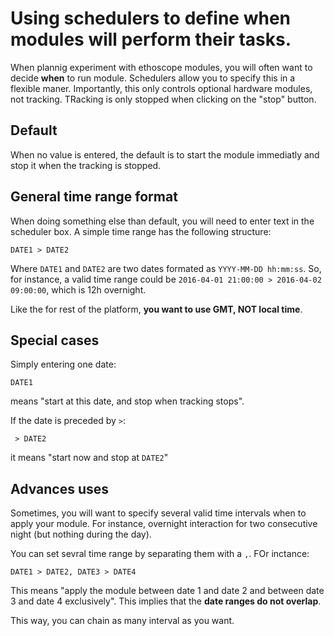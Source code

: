 Using schedulers to define when modules will perform their tasks.
=================================================================


When plannig experiment with ethoscope modules, you will often want to decide **when** to run module.
Schedulers allow you to specify this in a flexible maner.
Importantly, this only controls optional hardware modules, not tracking. TRacking is only stopped when clicking on the "stop" button.

Default
--------------
When no value is entered, the default is to start the module immediatly and stop it when the tracking is stopped.


General time range format
-----------------------------
When doing something else than default, you will need to enter text in the scheduler box.
A simple time range has the following structure:
```
DATE1 > DATE2
```
Where `DATE1` and `DATE2` are two dates formated as `YYYY-MM-DD hh:mm:ss`.
So, for instance, a valid time range could be `2016-04-01 21:00:00 > 2016-04-02 09:00:00`, which is 12h overnight.

Like the for rest of the platform, **you want to use GMT, NOT local time**.

Special cases
--------------
Simply entering one date:

```
DATE1
```
means "start at this date, and stop when tracking stops".

If the date is preceded by `>`:

```
 > DATE2
```
it means "start now and stop at `DATE2`"

Advances uses
------------------

Sometimes, you will want to specify several valid time intervals when to apply your module.
For instance, overnight interaction for two consecutive night (but nothing during the day).

You can set sevral time range by separating them with a `,`. FOr inctance:
```
DATE1 > DATE2, DATE3 > DATE4
```

This means "apply the module between date 1 and date 2 and between date 3 and date 4 exclusively".
This implies that the **date ranges do not overlap**.

This way, you can chain as many interval as you want.

